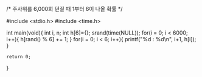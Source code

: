 /* 주사위를 6,000회 던질 때 1부터 6이 나올 확률 */


#include <stdio.h>
#include <time.h>

int main(void){
	int i, n;
	int h[6]={};
	srand(time(NULL));
	for(i = 0; i < 6000; i++){
		h[rand() % 6] += 1;
	}
	for(i = 0; i < 6; i++){
		printf("%d : %d\n", i+1, h[i]);
	}
	
	return 0;
}
